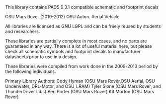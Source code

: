 This library contains PADS 9.3.1 compatible schematic and footprint decals

OSU Mars Rover (2010-2012)
OSU Auton. Aerial Vehicle

All libraries are licensed as GNU LGPL and can be freely reused by students and researchers.

These libraries are partially complete in most cases, and no parts are guaranteed in any way. There is a lot of useful material here, but please check all schematic symbols and footprint decals to manufacturer datasheets prior to use in a design.

These libraries were compiled from work done in the 2009-2013 period by the following individuals.

Primary Library Authors:
Cody Hyman (OSU Mars Rover,OSU Aerial, OSU Underwater, DRL-Motor, and OSU\_LRAM)
Tyler Slone (OSU Mars Rover, and ThunderDriver Libs)
Ben Porter (OSU Mars Rover)
Kit Morton (OSU Mars Rover)